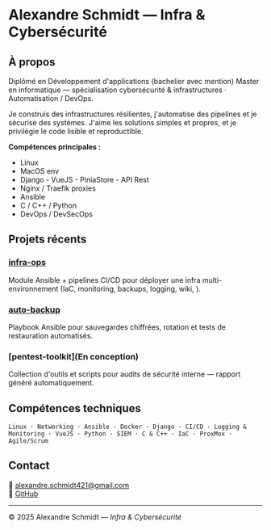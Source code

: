 # Alexandre Schmidt — Infra & Cybersécurité 

## À propos
Diplômé en Développement d'applications (bachelier avec mention)
Master en informatique — spécialisation cybersécurité & infrastructures · Automatisation / DevOps.

Je construis des infrastructures résilientes, j'automatise des pipelines et je sécurise des systèmes. J'aime les solutions simples et propres, et je privilégie le code lisible et reproductible.

**Compétences principales :**
- Linux
- MacOS env
- Django - VueJS - PiniaStore - API Rest 
- Nginx / Traefik proxies
- Ansible
- C / C++ / Python
- DevOps / DevSecOps

## Projets récents

### [infra-ops](97%)
Module Ansible + pipelines CI/CD pour déployer une infra multi-environnement (IaC, monitoring, backups, logging, wiki, ).

### [auto-backup](25%)
Playbook Ansible pour sauvegardes chiffrées, rotation et tests de restauration automatisés.

### [pentest-toolkit](En conception)
Collection d'outils et scripts pour audits de sécurité interne — rapport généré automatiquement.

## Compétences techniques
```
Linux · Networking · Ansible · Docker · Django · CI/CD · Logging & Monitoring · VueJS · Python · SIEM · C & C++ · IaC · ProxMox · Agile/Scrum 
```

## Contact
📧 [alexandre.schmidt421@gmail.com](mailto:alexandre.schmidt421@gmail.com)   
🐙 [GitHub](https://github.com/aschmidt-sys)

---
© 2025 Alexandre Schmidt — *Infra & Cybersécurité*
